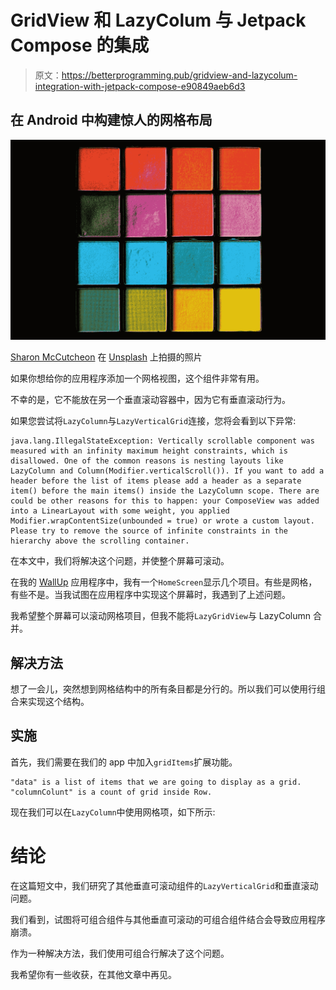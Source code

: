 # GridView 和 LazyColum 与 Jetpack Compose 的集成

> 原文：<https://betterprogramming.pub/gridview-and-lazycolum-integration-with-jetpack-compose-e90849aeb6d3>

## 在 Android 中构建惊人的网格布局

![](img/4c56bcd8b2d01bd8deab7a0e16a2bdcb.png)

[Sharon McCutcheon](https://unsplash.com/@sharonmccutcheon?utm_source=unsplash&utm_medium=referral&utm_content=creditCopyText) 在 [Unsplash](https://unsplash.com/s/photos/grid?utm_source=unsplash&utm_medium=referral&utm_content=creditCopyText) 上拍摄的照片

如果你想给你的应用程序添加一个网格视图，这个组件非常有用。

不幸的是，它不能放在另一个垂直滚动容器中，因为它有垂直滚动行为。

如果您尝试将`LazyColumn`与`LazyVerticalGrid`连接，您将会看到以下异常:

```
java.lang.IllegalStateException: Vertically scrollable component was measured with an infinity maximum height constraints, which is disallowed. One of the common reasons is nesting layouts like LazyColumn and Column(Modifier.verticalScroll()). If you want to add a header before the list of items please add a header as a separate item() before the main items() inside the LazyColumn scope. There are could be other reasons for this to happen: your ComposeView was added into a LinearLayout with some weight, you applied Modifier.wrapContentSize(unbounded = true) or wrote a custom layout. Please try to remove the source of infinite constraints in the hierarchy above the scrolling container.
```

在本文中，我们将解决这个问题，并使整个屏幕可滚动。

在我的 [WallUp](https://github.com/Enes-Kayiklik/Wall-Up) 应用程序中，我有一个`HomeScreen`显示几个项目。有些是网格，有些不是。当我试图在应用程序中实现这个屏幕时，我遇到了上述问题。

我希望整个屏幕可以滚动网格项目，但我不能将`LazyGridView`与 LazyColumn 合并。

## **解决方法**

想了一会儿，突然想到网格结构中的所有条目都是分行的。所以我们可以使用行组合来实现这个结构。

## **实施**

首先，我们需要在我们的 app 中加入`gridItems`扩展功能。

```
"data" is a list of items that we are going to display as a grid. "columnColunt" is a count of grid inside Row.
```

现在我们可以在`LazyColumn`中使用网格项，如下所示:

# **结论**

在这篇短文中，我们研究了其他垂直可滚动组件的`LazyVerticalGrid`和垂直滚动问题。

我们看到，试图将可组合组件与其他垂直可滚动的可组合组件结合会导致应用程序崩溃。

作为一种解决方法，我们使用可组合行解决了这个问题。

我希望你有一些收获，在其他文章中再见。